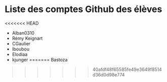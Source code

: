 # Liste des comptes Github des élèves

<<<<<<< HEAD
 - Alban0310
 - Rémy Keignart
 - CGaulier
 - lboubou
 - Elodiaa
 - kjunger
=======
Bastoza
>>>>>>> 40afdf48f65585fe49e3649f8514d36d0d98e774
